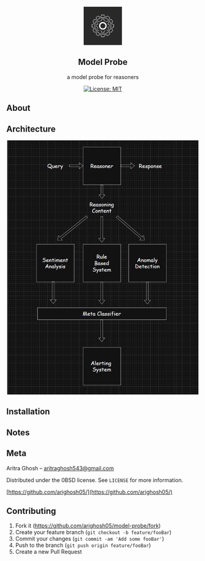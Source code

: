 <p align="center">
  <img src="./model_probe_logo.jpg" alt="logo" width="100">
</p>


<div align="center">

  <b>Model Probe</b>
----------------------
  a model probe for reasoners

</div>

<p align="center">
  <a href="https://opensource.org/license/0bsd">
    <img src="https://img.shields.io/badge/License-MIT-yellow.svg" alt="License: MIT">
  </a>
</p>

## About

## Architecture

<p align="center">
  <img src="./high_level_diagram.png" alt="image" width="500">
</p>

## Installation

## Notes

## Meta

Aritra Ghosh – aritraghosh543@gmail.com

Distributed under the 0BSD license. See `LICENSE` for more information.

[https://github.com/arighosh05/](https://github.com/arighosh05/)

## Contributing

1. Fork it (<https://github.com/arighosh05/model-probe/fork>)
2. Create your feature branch (`git checkout -b feature/fooBar`)
3. Commit your changes (`git commit -am 'Add some fooBar'`)
4. Push to the branch (`git push origin feature/fooBar`)
5. Create a new Pull Request
